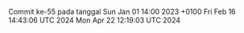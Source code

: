 Commit ke-55 pada tanggal Sun Jan 01 14:00 2023 +0100
Fri Feb 16 14:43:06 UTC 2024
Mon Apr 22 12:19:03 UTC 2024
